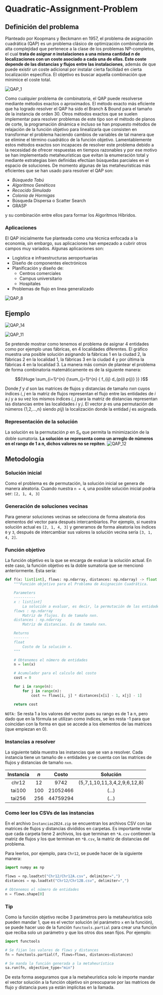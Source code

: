 # Quadratic-Assignment-Problem


## Definición del problema
Planteado por Koopmans y Beckmann en 1957, el problema de asignación cuadrática (QAP) es un problema clásico de optimización combinatoria de alta complejidad que pertenece a la clase de los problemas NP-completos, el cual **trata de asignar $n$ instalaciones a una misma cantidad $n$ de localizaciones con un coste asociado a cada una de ellas. Este coste depende de las distancias y flujos entre las instalaciones**, además de que puede existir un coste adicional por instalar cierta facilidad en cierta localización específica. El objetivo es buscar aquella combinación que minimice el coste total.

![QAP_1](https://user-images.githubusercontent.com/25113662/226206123-901ea03f-bc6b-4e68-b4aa-81cfd6aa2dd6.PNG)

Como cualquier problema de combinatoria, el QAP puede resolverse mediante métodos exactos o aproximados. El método exacto más eficiente que ha logrado resolver el QAP ha sido el Branch & Bound para el tamaño de la instancia de orden 30. Otros métodos exactos que se suelen implementar para resolver problemas de este tipo son el método de planos de corte, la programación dinámica e incluso se han propuesto métodos de relajación de la función objetivo para linealizarla que consisten en transformar el problema haciendo cambios de variables de tal manera que se elimine el término cuadrático de la función objetivo. Lamentablemente estos métodos exactos son incapaces de resolver este problema debido a la necesidad de ofrecer respuestas en tiempos razonables y por ese motivo se han implementado metaheurísticas que evitan la enumeración total y mediante estrategias bien definidas efectúan búsquedas parciales en el espacio de soluciones.
De momento algunas de las metaheurísticas más eficientes que se han usado para resolver el QAP son: 
* _Búsqueda Tabú_
* _Algoritmos Genéticos_
* _Recocido Simulado_
* _Colonia de Hormigas_
* Búsqueda Dispersa o Scatter Search
* GRASP

y su combinación entre ellos para formar los Algoritmos Híbridos.

### Aplicaciones
El QAP inicialmente fue planteada como una técnica enfocada a la economía, sin embargo, sus aplicaciones han empezado a cubrir  otros campos muy variados. Algunas aplicaciones son:
* Logística e infraestructuras aeroportuarias
* Diseño de componentes electrónicos
* Planificación y diseño de:
  * Centros comerciales 
  * Campus universitario
  * Hospitales
* Problemas de flujo en línea generalizado

![QAP_8](https://user-images.githubusercontent.com/25113662/226206188-a7c8fb3d-4d52-4f89-938d-350fe2032625.png)

## Ejemplo
![QAP_14](https://user-images.githubusercontent.com/25113662/227623633-d7ab4f10-eaff-4ef4-8cf7-e14ed1dd0248.PNG)

![QAP_11](https://user-images.githubusercontent.com/25113662/227624060-0b7317bd-8fb1-4362-8bb7-bd0d1833a5dd.png)


Se pretende mostrar como tenemos el problema de asignar 4 entidades como por ejemplo unas fábricas, en 4 localidades diferentes. El gráfico muestra una posible solución asignando la fábricas 1 en la ciudad 2, la fábricas 2 en la localidad 1, la fábricas 3 en la ciudad 4 y por última la fábricas 4 en la localidad 3.
La manera más común de plantear el problema de forma combinatoria matemáticamente es de la siguiente manera:
```math
{\Huge \sum_{i=1}^{n} {\sum_{j=1}^{n} { f_{ij} d_{p(i) p(j)} }} }
```
Donde $f$ y $d$ son las matrices de flujos y distancias de tamaño $nxn$ cuyos índices $i$, $j$ en la matriz de flujos representan el flujo entre las entidades de $i$ a $j$ y a su vez los mismos índices $i$, $j$ para la matriz de distancias representan las distancias entre las localidades $i$ y $j$. El vector $p$ es una permutación de números {1,2,…,n} siendo $p(j)$ la localización donde la entidad $j$ es asignada.

### Representación de la solución
La solución es la permutación $p$ en $S_n$ que permita la minimización de la doble sumatoria. **La solución se representa como un arreglo de números en el rango de 1 a n, dichos valores no se repiten**.
![QAP_12](https://user-images.githubusercontent.com/25113662/227285012-5d85d778-2253-40f1-acb0-87b9f515fd2a.png)

## Metodología
### Solución inicial
Como el problema es de permutación, la solución inicial se genera de manera aleatoria. Cuando nuestra `n = 4`, una posible solución inicial podría ser: `[2, 1, 4, 3]`

### Generación de soluciones vecinas
Para generar soluciones vecinas se selecciona de forma aleatoria dos elementos del vector para después intercambiarlos. Por ejemplo, si nuestra solución actual es `[2, 1, 4, 3]` y generamos de forma aleatoria los índices `0` y `3`, después de intercambiar sus valores la solución vecina sería `[3, 1, 4, 2]`.

### Función objetivo
La función objetivo es la que se encarga de evaluar la solución actual. En este caso, la función objetivo es la doble sumatoria que se mencionó anteriormente. Esta sería:
```python
def f(x: list[int], flows: np.ndarray, distances: np.ndarray) -> float:
    """Función objetivo para el Problema de Asignación Cuadrática.

    Parameters
    ----------
    x : list[int]
        La solución a evaluar, es decir, la permutación de las entidades. Es de tamaño n.
    flows : np.ndarray
		Matriz de flujos. Es de tamaño nxn.
    distances : np.ndarray
		Matriz de distancias. Es de tamaño nxn.

    Returns
    -------
    float
        Costo de la solución x.
    """

    # Obtenemos el número de entidades
    n = len(x)

    # Acumulador para el calculo del costo
    cost = 0

    for i in range(n):
        for j in range(n):
            cost += flows[i, j] * distances[x[i] - 1, x[j] - 1]

    return cost
```
`NOTA:` Se resta 1 a los valores del vector pues su rango es de 1 a n, pero dado que en la fórmula se utilizan como índices, se les resta -1 para que coincidan con la forma en que se accede a los elementos de las matrices (que empiezan en 0).

### Instancias a resolver
La siguiente tabla muestra las instancias que se van a resolver. Cada instancia tiene un tamaño de `n` entidades y se cuenta con las matrices de flujos y distancias de tamaño `nxn`.

| Instancia    | _n_ | Costo | Solución |
| :---:        |:---:|  :---: |  :---: |
| chr12   | 12| 9742     | (5,7,1,10,11,3,4,2,9,6,12,8) |
| tai100  |100| 21052466 | (...) |
| tai256  |256| 44759294 | (...) |

### Como leer los CSVs de las instancias
En el archivo `Instancias2024.zip` se encuentran los archivos CSV con las matrices de flujos y distancias divididos en carpetas. Es importante notar que cada carpeta tiene 2 archivos, los que terminan en `*A.csv` contienen la matriz de flujos y los que terminan en `*B.csv`, la matriz de distancias del problema.

Para leerlos, por ejemplo, para `Chr12`, se puede hacer de la siguiente manera:

```python
import numpy as np

flows = np.loadtxt("Chr12/Chr12A.csv", delimiter=",")
distances = np.loadtxt("Chr12/Chr12B.csv", delimiter=",")

# Obtenemos el número de entidades
n = flows.shape[0]
```

### Tip
Como la función objetivo recibe 3 parámetros pero la metaheurística solo pueden mandar 1, que es el vector solución (el parámetro `x` en la función), se puede hacer uso de la función `functools.partial` para crear una función que reciba solo un parámetro y que los otros dos sean fijos. Por ejemplo:

```python
import functools

# Se fijan los valores de flows y distances
fn = functools.partial(f, flows=flows, distances=distances)

# Se manda la función generada a la metaheurística
sa.run(fn, objective_type="min")
```

De esta forma aseguramos que a la metaheurística solo le importe mandar el vector solución a la función objetivo sin preocuparse por las matrices de flujo y distancia pues ya están implícitas en la llamada. 